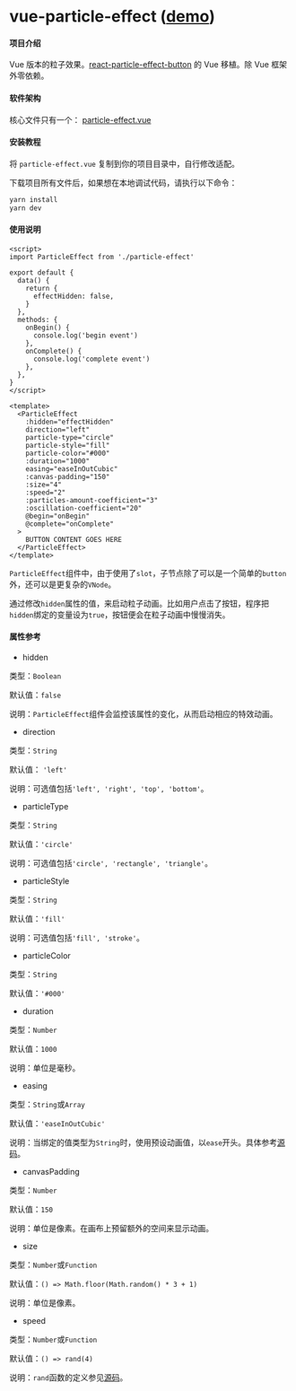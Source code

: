 # vue-particle-effect ([demo](https://pxp.gitee.io/))

#### 项目介绍

Vue 版本的粒子效果。[react-particle-effect-button](https://github.com/transitive-bullshit/react-particle-effect-button) 的 Vue 移植。除 Vue 框架外零依赖。

#### 软件架构

核心文件只有一个： [particle-effect.vue](https://gitee.com/pxp/vue-particle-effect/blob/master/src/particle-effect.vue)


#### 安装教程

将 `particle-effect.vue` 复制到你的项目目录中，自行修改适配。

下载项目所有文件后，如果想在本地调试代码，请执行以下命令：

```bash
yarn install
yarn dev
```

#### 使用说明

```vue
<script>
import ParticleEffect from './particle-effect'

export default {
  data() {
    return {
      effectHidden: false,
    }
  },
  methods: {
    onBegin() {
      console.log('begin event')
    },
    onComplete() {
      console.log('complete event')
    },
  },
}
</script>

<template>
  <ParticleEffect
    :hidden="effectHidden"
    direction="left"
    particle-type="circle"
    particle-style="fill"
    particle-color="#000"
    :duration="1000"
    easing="easeInOutCubic"
    :canvas-padding="150"
    :size="4"
    :speed="2"
    :particles-amount-coefficient="3"
    :oscillation-coefficient="20"
    @begin="onBegin"
    @complete="onComplete"
  >
    BUTTON CONTENT GOES HERE
  </ParticleEffect>
</template>
```

`ParticleEffect`组件中，由于使用了`slot`，子节点除了可以是一个简单的`button`外，还可以是更复杂的`VNode`。

通过修改`hidden`属性的值，来启动粒子动画。比如用户点击了按钮，程序把`hidden`绑定的变量设为`true`，按钮便会在粒子动画中慢慢消失。

#### 属性参考

- hidden

类型：`Boolean`

默认值：`false`

说明：`ParticleEffect`组件会监控该属性的变化，从而启动相应的特效动画。

- direction

类型：`String`

默认值： `'left'`

说明：可选值包括`'left', 'right', 'top', 'bottom'`。

- particleType

类型：`String`

默认值：`'circle'`

说明：可选值包括`'circle', 'rectangle', 'triangle'`。

- particleStyle

类型：`String`

默认值：`'fill'`

说明：可选值包括`'fill', 'stroke'`。

- particleColor

类型：`String`

默认值：`'#000'`

- duration

类型：`Number`

默认值：`1000`

说明：单位是毫秒。

- easing

类型：`String`或`Array`

默认值：`'easeInOutCubic'`

说明：当绑定的值类型为`String`时，使用预设动画值，以`ease`开头。具体参考[源码](https://gitee.com/pxp/vue-particle-effect/blob/master/src/particle-effect.vue#L114)。

- canvasPadding

类型：`Number`

默认值：`150`

说明：单位是像素。在画布上预留额外的空间来显示动画。

- size

类型：`Number`或`Function`

默认值：`() => Math.floor(Math.random() * 3 + 1)`

说明：单位是像素。

- speed

类型：`Number`或`Function`

默认值：`() => rand(4)`

说明：`rand`函数的定义参见[源码](https://gitee.com/pxp/vue-particle-effect/blob/master/src/particle-effect.vue#L172)。